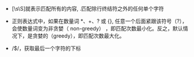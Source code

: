 - [\s\S]就表示匹配所有的内容, .匹配除行终结符之外的任何单个字符  

- 正则表达式中，如果在数量词 *、+、? 或 {}, 任意一个后面紧跟该符号（?），会使数量词变为非贪婪（ non-greedy） ，即匹配次数最小化。反之，默认情况下，是贪婪的（greedy），即匹配次数最大化。  

- /$/，获取最后一个字符的下标